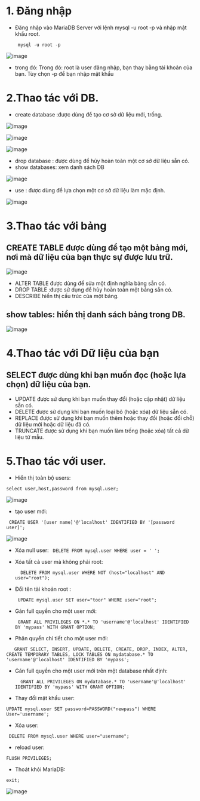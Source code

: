 # 1. Đăng nhập
- Đăng nhập vào MariaDB Server với lệnh mysql -u root -p và nhập mật khẩu root.

   ` mysql -u root -p`
   
 ![image](https://user-images.githubusercontent.com/110179869/191648879-bb6d2da3-14c7-40bd-8790-7bd0406ec21f.png)
  
- trong đó: Trong đó: root là user đăng nhập, bạn thay bằng tài khoản của bạn. Tùy chọn -p để bạn nhập mật khẩu
# 2.Thao tác với DB.
- create database :được dùng để tạo cơ sở dữ liệu mới, trống.

![image](https://user-images.githubusercontent.com/110179869/191649242-86043fa0-254c-4563-977a-2827b50ded94.png)

![image](https://user-images.githubusercontent.com/110179869/191649541-6d00fc6a-d404-483f-a244-02ae1caaf75a.png)

![image](https://user-images.githubusercontent.com/110179869/191649635-1f754558-8247-465b-933f-f2b0a1a1c5e9.png)

- drop database : được dùng để hủy hoàn toàn một cơ sở dữ liệu sẵn có.
- show databases: xem danh sách DB

![image](https://user-images.githubusercontent.com/110179869/191650020-7f39e6e0-4a74-47bb-854d-1fb5ffc55960.png)

- use : được dùng để lựa chọn một cơ sở dữ liệu làm mặc định.

![image](https://user-images.githubusercontent.com/110179869/191650078-9d550cf2-454c-4ec4-ad4c-45193eec78da.png)

# 3.Thao tác với bảng
## CREATE TABLE được dùng để tạo một bảng mới, nơi mà dữ liệu của bạn thực sự được lưu trữ.

![image](https://user-images.githubusercontent.com/110179869/191650409-06f1ecbd-2451-463d-9ae6-115c5ad2ed67.png)

- ALTER TABLE được dùng để sửa một định nghĩa bảng sẵn có.
- DROP TABLE :được sử dụng để hủy hoàn toàn một bảng sẵn có.
- DESCRIBE hiển thị cấu trúc của một bảng.
## show tables: hiển thị danh sách bảng trong DB.

![image](https://user-images.githubusercontent.com/110179869/191650503-801a2a84-a619-4853-b566-5d4b9486c09a.png)

# 4.Thao tác với Dữ liệu của bạn
## SELECT được dùng khi bạn muốn đọc (hoặc lựa chọn) dữ liệu của bạn.
- UPDATE được sử dụng khi bạn muốn thay đổi (hoặc cập nhật) dữ liệu sẵn có.
- DELETE được sử dụng khi bạn muốn loại bỏ (hoặc xóa) dữ liệu sẵn có.
- REPLACE được sử dụng khi bạn muốn thêm hoặc thay đổi (hoặc đổi chỗ) dữ liệu mới hoặc dữ liệu đã có.
- TRUNCATE được sử dụng khi bạn muốn làm trống (hoặc xóa) tất cả dữ liệu từ mẫu.
# 5.Thao tác với user.
- Hiển thị toàn bộ users:

 `select user,host,password from mysql.user;`

![image](https://user-images.githubusercontent.com/110179869/191650880-fdeb027d-0dc2-4fab-a71b-5c018babc706.png)

- tạo user mới:

` CREATE USER '[user name]'@'localhost' IDENTIFIED BY '[password user]';`

![image](https://user-images.githubusercontent.com/110179869/191651070-8373c221-5b74-4795-a5e1-6b4ae6ab4d81.png)

- Xóa null user:
`
  DELETE FROM mysql.user WHERE user = ' ';`
              
- Xóa tất cả user mà không phải root:

  `  DELETE FROM mysql.user WHERE NOT (host="localhost" AND user="root");`
            
- Đổi tên tài khoản root :

  ` UPDATE mysql.user SET user="toor" WHERE user="root";`
              
- Gán full quyền cho một user mới:

   ` GRANT ALL PRIVILEGES ON *.* TO 'username'@'localhost' IDENTIFIED BY 'mypass' WITH GRANT OPTION;`
              
- Phân quyền chi tiết cho một user mới:
```
   GRANT SELECT, INSERT, UPDATE, DELETE, CREATE, DROP, INDEX, ALTER, CREATE TEMPORARY TABLES, LOCK TABLES ON mydatabase.* TO 'username'@'localhost' IDENTIFIED BY 'mypass';
   ```
              
- Gán full quyền cho một user mới trên một database nhất định:

  `  GRANT ALL PRIVILEGES ON mydatabase.* TO 'username'@'localhost' IDENTIFIED BY 'mypass' WITH GRANT OPTION;`
             
- Thay đổi mật khẩu user:

 `UPDATE mysql.user SET password=PASSWORD("newpass") WHERE User='username';`
            
- Xóa user:

 ` DELETE FROM mysql.user WHERE user="username";`
           
- reload user:

 `FLUSH PRIVILEGES;`
             
- Thoát khỏi MariaDB: 

`exit;`

![image](https://user-images.githubusercontent.com/110179869/191651651-5a71e0b8-0fa7-4dfb-858e-4d7fb1a5c043.png)

